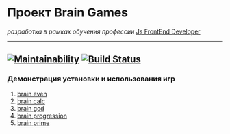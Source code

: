# Проект Brain Games
*разработка в рамках обучения профессии* [Js FrontEnd Developer](https://ru.hexlet.io/u/agalar)

---
[![Maintainability](https://api.codeclimate.com/v1/badges/9037b430af4b297d3123/maintainability)](https://codeclimate.com/github/agalar/project-lvl1-s474/maintainability)
[![Build Status](https://travis-ci.org/agalar/make-brains.svg?branch=master)](https://travis-ci.org/agalar/make-brains)
---
### Демонстрация установки и использования игр
1) [brain even](https://asciinema.org/a/Uvs2eeeJ6LQ14flJqgaRfdA0H)
2) [brain calc](https://asciinema.org/a/gPgH6OouVNLy8XlBFXlksyD1u)
3) [brain gcd](https://asciinema.org/a/XoDBWYbHFQKyo8ZuB4GKAYpiq)
4) [brain progression](https://asciinema.org/a/PHg4w56KHZ7WwCYuteezYNChQ)
5) [brain prime](https://asciinema.org/a/JNg269o6gpKmM5V5PwmVUTyXA)
